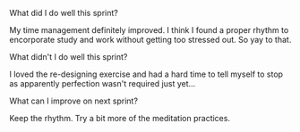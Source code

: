 What did I do well this sprint?

My time management definitely improved. I think I found a proper rhythm to encorporate study and work without getting too stressed out. So yay to that.

What didn't I do well this sprint?

I loved the re-designing exercise and had a hard time to tell myself to stop as apparently perfection wasn't required just yet...

What can I improve on next sprint?

Keep the rhythm. Try a bit more of the meditation practices.